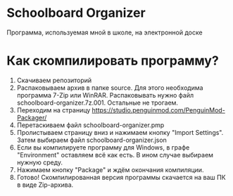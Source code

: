 # Schoolboard Organizer
Программа, используемая мной в школе, на электронной доске
# Как скомпилировать программу?
1. Скачиваем репозиторий
2. Распаковываем архив в папке source. Для этого необходима программа 7-Zip или WinRAR. Распаковывать нужно файл schoolboard-organizer.7z.001. Остальные не трогаем.
3. Переходим на страницу https://studio.penguinmod.com/PenguinMod-Packager/
4. Перетаскиваем файл schoolboard-organizer.pmp
5. Пролистываем страницу вниз и нажимаем кнопку "Import Settings". Затем выбираем файл schoolboard-organizer.json
6. Если вы компилируете программу для Windows, в графе "Environment" оставляем всё как есть. В ином случае выбираем нужную среду.
7. Нажимаем кнопку "Package" и ждём окончания компиляции.
8. Готово! Скомпилированная версия программы скачается на ваш ПК в виде Zip-архива.
